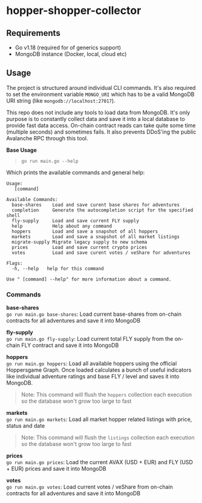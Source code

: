 # hopper-shopper-collector

## Requirements

-   Go v1.18 (required for of generics support)
-   MongoDB instance (Docker, local, cloud etc)

## Usage

The project is structured around individual CLI commands. It's also required to set the environment variable `MONGO_URI` which has to be a valid MongoDB URI string (like `mongodb://localhost:27017`).

This repo does not include any tools to load data from MongoDB. It's only purpose is to constantly collect data and save it into a local database to provide fast data access. On-chain contract reads can take quite some time (multiple seconds) and sometimes fails. It also prevents DDoS'ing the public Avalanche RPC through this tool.

**Base Usage**

> `go run main.go --help`

Which prints the available commands and general help:

```
Usage:
   [command]

Available Commands:
  base-shares    Load and save curent base shares for adventures
  completion     Generate the autocompletion script for the specified shell
  fly-supply     Load and save current FLY supply
  help           Help about any command
  hoppers        Load and save a snapshot of all hoppers
  markets        Load and save a snapshot of all market listings
  migrate-supply Migrate legacy supply to new schema
  prices         Load and save current crypto prices
  votes          Load and save curent votes / veShare for adventures

Flags:
  -h, --help   help for this command

Use " [command] --help" for more information about a command.
```

### Commands

**base-shares**  
`go run main.go base-shares`: Load current base-shares from on-chain contracts for all adventures and save it into MongoDB

**fly-supply**  
`go run main.go fly-supply`: Load current total FLY supply from the on-chain FLY contract and save it into MongoDB

**hoppers**  
`go run main.go hoppers`: Load all available hoppers using the official Hoppersgame Graph. Once loaded calculates a bunch of useful indicators like individual adventure ratings and base FLY / level and saves it into MongoDB.

> Note: This command will flush the `hoppers` collection each execution so the database won't grow too large to fast

**markets**  
`go run main.go markets`: Load all market hopper related listings with price, status and date

> Note: This command will flush the `listings` collection each execution so the database won't grow too large to fast

**prices**  
`go run main.go prices`: Load the current AVAX (USD + EUR) and FLY (USD + EUR) prices and save it into MongoDB

**votes**  
`go run main.go votes`: Load current votes / veShare from on-chain contracts for all adventures and save it into MongoDB
